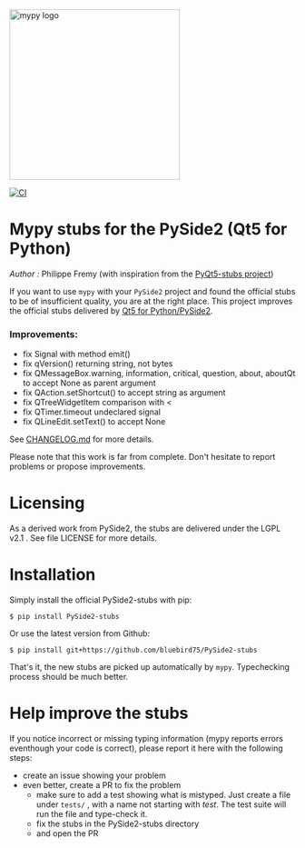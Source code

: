 <img src="http://mypy-lang.org/static/mypy_light.svg" alt="mypy logo" width="300px"/>

[![CI](https://github.com/python-qt-tools/PySide2-stubs/actions/workflows/ci.yml/badge.svg)](https://github.com/python-qt-tools/PySide2-stubs/actions/workflows/ci.yml)


# Mypy stubs for the PySide2 (Qt5 for Python)

*Author :* Philippe Fremy (with inspiration from the [PyQt5-stubs project](https://github.com/python-qt-tools/PyQt5-stubs/))

If you want to use `mypy` with your `PySide2` project and found the official stubs to be of insufficient quality, 
you are at the right place. This project improves the official stubs delivered by [Qt5 for Python/PySide2](https://pypi.org/project/PySide2/).

### Improvements:
* fix Signal with method emit()
* fix qVersion() returning string, not bytes
* fix QMessageBox.warning, information, critical, question, about, aboutQt to accept None as parent argument
* fix QAction.setShortcut() to accept string as argument
* fix QTreeWidgetItem comparison with <
* fix QTimer.timeout undeclared signal
* fix QLineEdit.setText() to accept None

See [CHANGELOG.md](CHANGELOG.md) for more details.

Please note that this work is far from complete. Don't hesitate to report problems or propose improvements.


# Licensing
As a derived work from PySide2, the stubs are delivered under the LGPL v2.1 . See file LICENSE for more details.


# Installation

Simply install the official PySide2-stubs with pip:

    $ pip install PySide2-stubs

Or use the latest version from Github:

    $ pip install git+https://github.com/bluebird75/PySide2-stubs

That's it, the new stubs are picked up automatically by `mypy`. Typechecking process should be much better.


# Help improve the stubs

If you notice incorrect or missing typing information (mypy reports errors eventhough your code is correct), please report it
here with the following steps:

* create an issue showing your problem
* even better, create a PR to fix the problem
    * make sure to add a test showing what is mistyped. Just create a file under `tests/` , with a name
      not starting with *test*. The test suite will run the file and type-check it.
    * fix the stubs in the PySide2-stubs directory
    * and open the PR


